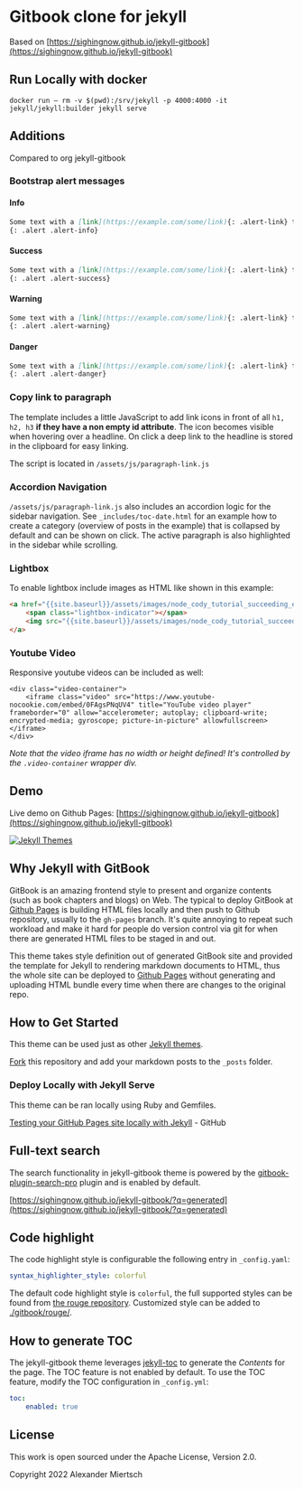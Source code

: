 # Gitbook clone for jekyll

Based on [https://sighingnow.github.io/jekyll-gitbook](https://sighingnow.github.io/jekyll-gitbook)

## Run Locally with docker

`docker run — rm -v $(pwd):/srv/jekyll -p 4000:4000 -it jekyll/jekyll:builder jekyll serve`

## Additions

Compared to org jekyll-gitbook

### Bootstrap alert messages

#### Info

```markdown
Some text with a [link](https://example.com/some/link){: .alert-link} that should be displayed as alert info
{: .alert .alert-info}
```

#### Success

```markdown
Some text with a [link](https://example.com/some/link){: .alert-link} that should be displayed as alert success message
{: .alert .alert-success}
```


#### Warning

```markdown
Some text with a [link](https://example.com/some/link){: .alert-link} that should be displayed as alert warning
{: .alert .alert-warning}
```

#### Danger

```markdown
Some text with a [link](https://example.com/some/link){: .alert-link} that should be displayed as alert danger message
{: .alert .alert-danger}
```
### Copy link to paragraph

The template includes a little JavaScript to add link icons in front of all `h1, h2, h3` **if they have a non empty id attribute**.
The icon becomes visible when hovering over a headline. On click a deep link to the headline is stored in the clipboard for easy linking.

The script is located in `/assets/js/paragraph-link.js`

### Accordion Navigation

`/assets/js/paragraph-link.js` also includes an accordion logic for the sidebar navigation. See `_includes/toc-date.html` for an example
how to create a category (overview of posts in the example) that is collapsed by default and can be shown on click.
The active paragraph is also highlighted in the sidebar while scrolling.

### Lightbox

To enable lightbox include images as HTML like shown in this example:

```html
<a href="{{site.baseurl}}/assets/images/node_cody_tutorial_succeeding_exercise_3.png" data-lightbox="Succeeding-Ex-3" data-title="Succeeding Exercise 3">
    <span class="lightbox-indicator"></span>
    <img src="{{site.baseurl}}/assets/images/node_cody_tutorial_succeeding_exercise_3.png" />
</a>
```

### Youtube Video

Responsive youtube videos can be included as well:

```
<div class="video-container">
    <iframe class="video" src="https://www.youtube-nocookie.com/embed/0FAgsPNqUV4" title="YouTube video player" frameborder="0" allow="accelerometer; autoplay; clipboard-write; encrypted-media; gyroscope; picture-in-picture" allowfullscreen></iframe>
</div>
```

*Note that the video iframe has no width or height defined! It's controlled by the `.video-container` wrapper div.*

## Demo

Live demo on Github Pages: [https://sighingnow.github.io/jekyll-gitbook](https://sighingnow.github.io/jekyll-gitbook)

[![Jekyll Themes](https://img.shields.io/badge/featured%20on-JekyllThemes-red.svg)](https://jekyll-themes.com/jekyll-gitbook/)

## Why Jekyll with GitBook

GitBook is an amazing frontend style to present and organize contents (such as book chapters
and blogs) on Web. The typical to deploy GitBook at [Github Pages][1]
is building HTML files locally and then push to Github repository, usually to the `gh-pages`
branch. It's quite annoying to repeat such workload and make it hard for people do version
control via git for when there are generated HTML files to be staged in and out.

This theme takes style definition out of generated GitBook site and provided the template
for Jekyll to rendering markdown documents to HTML, thus the whole site can be deployed
to [Github Pages][1] without generating and uploading HTML bundle every time when there are
changes to the original repo.

## How to Get Started

This theme can be used just as other [Jekyll themes][1].

[Fork][3] this repository and add your markdown posts to the `_posts` folder.

### Deploy Locally with Jekyll Serve

This theme can be ran locally using Ruby and Gemfiles.

[Testing your GitHub Pages site locally with Jekyll](https://docs.github.com/en/pages/setting-up-a-github-pages-site-with-jekyll/testing-your-github-pages-site-locally-with-jekyll) - GitHub

## Full-text search

The search functionality in jekyll-gitbook theme is powered by the [gitbook-plugin-search-pro][5] plugin and is enabled by default.

[https://sighingnow.github.io/jekyll-gitbook/?q=generated](https://sighingnow.github.io/jekyll-gitbook/?q=generated)

## Code highlight

The code highlight style is configurable the following entry in `_config.yaml`:

```yaml
syntax_highlighter_style: colorful
```

The default code highlight style is `colorful`, the full supported styles can be found from [the rouge repository][6]. Customized
style can be added to [./gitbook/rouge/](./gitbook/rouge/).

## How to generate TOC

The jekyll-gitbook theme leverages [jekyll-toc][4] to generate the *Contents* for the page.
The TOC feature is not enabled by default. To use the TOC feature, modify the TOC
configuration in `_config.yml`:

```yaml
toc:
    enabled: true
```

## License

This work is open sourced under the Apache License, Version 2.0.

Copyright 2022 Alexander Miertsch

[1]: https://pages.github.com
[2]: https://pages.github.com/themes
[3]: https://github.com/sighingnow/jekyll-gitbook/fork
[4]: https://github.com/allejo/jekyll-toc
[5]: https://github.com/gitbook-plugins/gitbook-plugin-search-pro
[6]: https://github.com/rouge-ruby/rouge/tree/master/lib/rouge/themes
